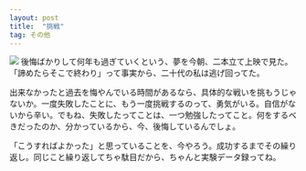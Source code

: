 ```yaml
---
layout: post
title:  "挑戦"
tag: その他
---
```


![](https://kobapan.com/f/4489497115_c4677a558e.jpg)
後悔ばかりして何年も過ぎていくという、夢を今朝、二本立て上映で見た。「諦めたらそこで終わり」って事実から、二十代の私は逃げ回ってた。


出来なかったと過去を悔やんでいる時間があるなら、具体的な戦いを挑もうじゃないか。一度失敗したことに、もう一度挑戦するのって、勇気がいる。自信がないから辛い。でもね、失敗したってことは、一つ勉強したってこと。何をするべきだったのか、分かっているから、今、後悔しているんでしょ。


「こうすればよかった」と思っていることを、今やろう。成功するまでその繰り返し。同じこと繰り返してちゃ駄目だから、ちゃんと実験データ録ってね。

